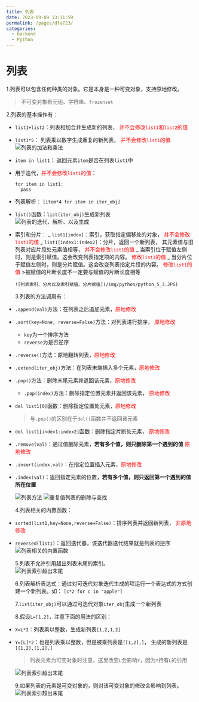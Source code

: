 ```yaml
---
title: 列表
date: 2023-09-09 13:11:59
permalink: /pages/dfa723/
categories:
  - backend
  - Python
---
```

# 列表

1.列表可以包含任何种类的对象。它是本身是一种可变对象，支持原地修改。

> 不可变对象有元组、字符串、`frozenset`

2.列表的基本操作有：

- `list1+list2`：列表相加合并生成新的列表，<font color="red">
  并不会修改`list1`和`list2`的值</font>
- `list1*5`： 列表乘以数字生成重复的新列表，<font color="red">
  并不会修改`list1`的值</font>  
   ![列表的加法和乘法](/img/python/python_5_1.JPG)
- `item in list1`： 返回元素`item`是否在列表`list1`中
- 用于迭代，<font color="red">并不会修改`list1`的值</font>：

  ```
  for item in list1:
  	pass
  ```

- 列表解析： `[item*4 for item in iter_obj]`
- `list()`函数：`list(iter_obj)`生成新列表  
  ![列表的迭代、解析、以及生成](/img/python/python_5_2.JPG)

- 索引和分片：
  _ `list1[index]`：索引，获取指定偏移处的对象，<font color="red">
  并不会修改`list1`的值</font>
  _ `list1[index1:index2]`：分片，返回一个新列表，
  其元素值与旧列表对应片段处元素值相等，<font color="red">
  并不会修改`list1`的值</font>
  _ 当索引位于赋值左侧时，则是索引赋值。这会改变列表指定项的内容。
  <font color="red">修改`list1`的值</font>
  _ 当分片位于赋值左侧时，则是分片赋值。这会改变列表指定片段的内容。
  <font color="red">修改`list1`的值</font> >被赋值的片断长度不一定要与赋值的片断长度相等

      ![列表索引、分片以及索引赋值、分片赋值](/img/python/python_5_3.JPG)

  3.列表的方法调用有：

- `.append(val)`方法：在列表之后追加元素，<font color="red">原地修改</font>
- `.sort(key=None, reverse=False)`方法：对列表进行排序，
  <font color="red">原地修改</font>
  - `key`为一个排序方法
  - `reverse`为是否逆序
- `.reverse()`方法：原地翻转列表，<font color="red">原地修改</font>
- `.extend(iter_obj)`方法：在列表末端插入多个元素，<font color="red">原地修改</font>
- `.pop()`方法：删除末尾元素并返回该元素，<font color="red">原地修改</font>
  - `.pop(index)`方法：删除指定位置元素并返回该元素，
    <font color="red">原地修改</font>
- `del list1[0]`函数：删除指定位置处元素，<font color="red">原地修改</font>
  > 与`.pop()`的区别在于`del()`函数并不返回该元素
- `del list1[index1:index2]`函数：删除指定片断处元素，
  <font color="red">原地修改</font>
- `.remove(val)`：通过值删除元素，**若有多个值，则只删除第一个遇到的值**
  <font color="red">原地修改</font>
- `.insert(index,val)`：在指定位置插入元素，<font color="red">原地修改</font>
- `.index(val)`：返回指定元素的位置，**若有多个值，则只返回第一个遇到的值所在位置**

  ![列表方法](/img/python/python_5_4.JPG)
  ![重复值列表的删除与查找](/img/python/python_5_5.JPG)

  4.列表相关的内置函数：

- `sorted(list1,key=None,reverse=False)`：排序列表并返回新列表，
  <font color="red">非原地修改</font>
- `reversed(list1)`：返回迭代器，该迭代器迭代结果就是列表的逆序  
   ![列表相关的内置函数](/img/python/python_5_6.JPG)

  5.列表不允许引用超出列表末尾的索引。  
  ![列表索引超出末尾](/img/python/python_5_7.JPG)

  6.列表解析表达式：通过对可迭代对象迭代生成的项运行一个表达式的方式创建一个新列表。如：
  `[c*2 for c in "apple"]`

  7.`list(iter_obj)`可以通过可迭代对象`iter_obj`生成一个新列表

  8.假设`L=[1,2]`，注意下面的用法的区别：

- `X=L*2`：列表乘以整数，生成新列表`[1,2,1,2]`
- `Y=[L]*2`：也是列表乘以整数，但是被乘列表是`[[1,2],]`，
  生成的新列表是`[[1,2],[1,2],]`

  > 列表元素为可变对象时注意，这里改变`L`会影响`Y`，因为`Y`持有`L`的引用

  ![列表索引超出末尾](/img/python/python_5_8.JPG)

  9.如果列表的元素是可变对象的，则对该可变对象的修改会影响到列表。  
  ![列表索引超出末尾](/img/python/python_5_9.JPG)
